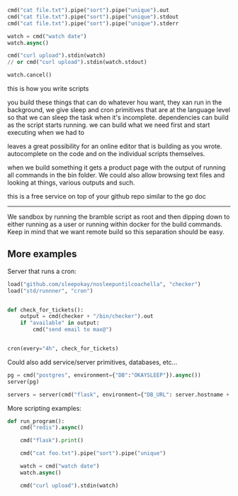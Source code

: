 ```python
cmd("cat file.txt").pipe("sort").pipe("unique").out
cmd("cat file.txt").pipe("sort").pipe("unique").stdout
cmd("cat file.txt").pipe("sort").pipe("unique").stderr

watch = cmd("watch date")
watch.async()

cmd("curl upload").stdin(watch)
// or cmd("curl upload").stdin(watch.stdout)

watch.cancel()

```

this is how you write scripts

you build these things that can do whatever hou want, they xan run in the background, we give sleep and cron primitives that are at the language level so that we can sleep the task when it's incomplete. dependencies can build as the script starts running. we can build what we need first and start executing when we had to

leaves a great possibility for an online editor that is building as you wrote. autocomplete on the code and on the individual scripts themselves.

when we build something it gets a product page with the output of running all commands in the bin folder. We could also allow browsing text files and looking at things, various outputs and such.

this is a free service on top of your github repo similar to the go doc

---

We sandbox by running the bramble script as root and then dipping down to either running as a user or running within docker for the build commands. Keep in mind that we want remote build so this separation should be easy.


## More examples

Server that runs a cron:

```python
load("github.com/sleepokay/nosleepuntilcoachella", "checker")
load("std/runnner", "cron")


def check_for_tickets():
    output = cmd(checker + "/bin/checker").out
    if "available" in output:
        cmd("send email to max@")


cron(every="4h", check_for_tickets)
```

Could also add service/server primitives, databases, etc...
```python
pg = cmd("postgres", environment={"DB":"OKAYSLEEP"}).async())
server(pg)

servers = server(cmd("flask", environment={"DB_URL": server.hostname + ":" + pg.port}).async(), count=2)
```

More scripting examples:


```python
def run_program():
    cmd("redis").async()

    cmd("flask").print()

    cmd("cat foo.txt").pipe("sort").pipe("unique")

    watch = cmd("watch date")
    watch.async()

    cmd("curl upload").stdin(watch)
```
